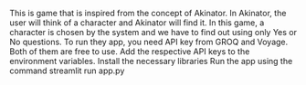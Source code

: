 This is game that is inspired from the concept of Akinator. In Akinator, the user will think of a character and Akinator will find it. In this game, a character 
is chosen by the system and we have to find out using only Yes or No questions. To run they app, you need API key from GROQ and Voyage. Both of them are free to use.
Add the respective API keys to the environment variables. 
Install the necessary libraries
Run the app using the command streamlit run app.py
